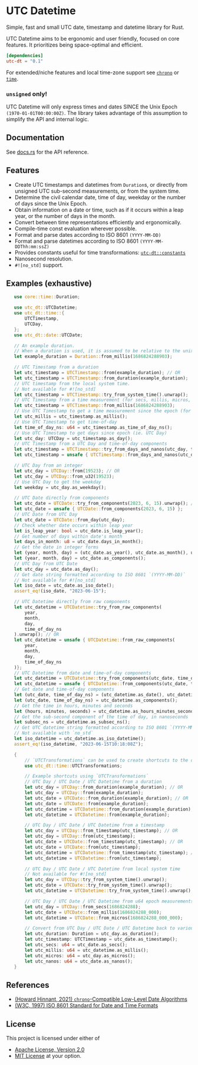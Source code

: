 # UTC Datetime
Simple, fast and small UTC date, timestamp and datetime library for Rust.

UTC Datetime aims to be ergonomic and user friendly, focused on core features.
It prioritizes being space-optimal and efficient.

```toml
[dependencies]
utc-dt = "0.1"
```
For extended/niche features and local time-zone support see [`chrono`](https://github.com/chronotope/chrono) or [`time`](https://github.com/time-rs/time).

### `unsigned` only!
UTC Datetime will only express times and dates SINCE the Unix Epoch `(1970-01-01T00:00:00Z)`.
The library takes advantage of this assumption to simplify the API and internal logic.

## Documentation
See [docs.rs](https://docs.rs/utc-dt) for the API reference.

## Features
- Create UTC timestamps and datetimes from `Duration`s, or directly from unsigned UTC sub-second measurements, or from the system time.
- Determine the civil calendar date, time of day, weekday or the number of days since the Unix Epoch.
- Obtain information on a date or time, such as if it occurs within a leap year, or the number of days in the month.
- Convert between time representations efficiently and ergonomically.
- Compile-time const evaluation wherever possible.
- Format and parse dates according to ISO 8601 `(YYYY-MM-DD)`
- Format and parse datetimes according to ISO 8601 `(YYYY-MM-DDThh:mm:ssZ)`
- Provides constants useful for time transformations: [`utc-dt::constants`](https://docs.rs/utc-dt/latest/utc_dt/constants/index.html)
- Nanosecond resolution.
- `#![no_std]` support.

## Examples (exhaustive)
 ```rust
    use core::time::Duration;

    use utc_dt::UTCDatetime;
    use utc_dt::time::{
        UTCTimestamp,
        UTCDay,
    };
    use utc_dt::date::UTCDate;

    // An example duration.
    // When a duration is used, it is assumed to be relative to the unix epoch.
    let example_duration = Duration::from_millis(1686824288903);

    // UTC Timestamp from a duration
    let utc_timestamp = UTCTimestamp::from(example_duration); // OR
    let utc_timestamp = UTCTimestamp::from_duration(example_duration);
    // UTC timestamp from the local system time.
    // Not available for #![no_std]
    let utc_timestamp = UTCTimestamp::try_from_system_time().unwrap();
    // UTC Timestamp from a time measurement (for secs, millis, micros, nanos)
    let utc_timestamp = UTCTimestamp::from_millis(1686824288903);
    // Use UTC Timestamp to get a time measurement since the epoch (for secs, millis, micros, nanos)
    let utc_millis = utc_timestamp.as_millis();
    // Use UTC Timestamp to get time-of-day
    let time_of_day_ns: u64 = utc_timestamp.as_time_of_day_ns();
    // Use UTC Timestamp to get days since epoch (ie. UTC Day)
    let utc_day: UTCDay = utc_timestamp.as_day();
    // UTC Timestamp from a UTC Day and time-of-day components
    let utc_timestamp = UTCTimestamp::try_from_days_and_nanos(utc_day, time_of_day_ns).unwrap(); // OR
    let utc_timestamp = unsafe { UTCTimestamp::from_days_and_nanos(utc_day, time_of_day_ns) };

    // UTC Day from an integer
    let utc_day = UTCDay::from(19523); // OR
    let utc_day = UTCDay::from_u32(19523);
    // Use UTC Day to get the weekday
    let weekday = utc_day.as_weekday();

    // UTC Date directly from components
    let utc_date = UTCDate::try_from_components(2023, 6, 15).unwrap(); // OR
    let utc_date = unsafe { UTCDate::from_components(2023, 6, 15) };
    // UTC Date from UTC Day
    let utc_date = UTCDate::from_day(utc_day);
    // Check whether date occurs within leap year
    let is_leap_year: bool = utc_date.is_leap_year();
    // Get number of days within date's month
    let days_in_month: u8 = utc_date.days_in_month();
    // Get the date in integer forms
    let (year, month, day) = (utc_date.as_year(), utc_date.as_month(), utc_date.as_day()); // OR
    let (year, month, day) = utc_date.as_components();
    // UTC Day from UTC Date
    let utc_day = utc_date.as_day();
    // Get date string formatted according to ISO 8601 `(YYYY-MM-DD)`
    // Not available for #![no_std]
    let iso_date = utc_date.as_iso_date();
    assert_eq!(iso_date, "2023-06-15");

    // UTC Datetime directly from raw components
    let utc_datetime = UTCDatetime::try_from_raw_components(
        year,
        month,
        day,
        time_of_day_ns
    ).unwrap(); // OR
    let utc_datetime = unsafe { UTCDatetime::from_raw_components(
        year,
        month,
        day,
        time_of_day_ns
    )};
    // UTC Datetime from date and time-of-day components
    let utc_datetime = UTCDatetime::try_from_components(utc_date, time_of_day_ns).unwrap(); // OR
    let utc_datetime = unsafe { UTCDatetime::from_components(utc_date, time_of_day_ns) };
    // Get date and time-of-day components
    let (utc_date, time_of_day_ns) = (utc_datetime.as_date(), utc_datetime.as_time_of_day_ns());
    let (utc_date, time_of_day_ns) = utc_datetime.as_components();
    // Get the time in hours, minutes and seconds
    let (hours, minutes, seconds) = utc_datetime.as_hours_minutes_seconds();
    // Get the sub-second component of the time of day, in nanoseconds
    let subsec_ns = utc_datetime.as_subsec_ns();
    // Get UTC datetime string formatted according to ISO 8601 `(YYYY-MM-DDThh:mm:ssZ)`
    // Not available with `no_std`
    let iso_datetime = utc_datetime.as_iso_datetime();
    assert_eq!(iso_datetime, "2023-06-15T10:18:08Z");

    {
        // `UTCTransformations` can be used to create shortcuts to the desired type!
        use utc_dt::time::UTCTransformations;

        // Example shortcuts using `UTCTransformations`
        // UTC Day / UTC Date / UTC Datetime from a duration
        let utc_day = UTCDay::from_duration(example_duration); // OR
        let utc_day = UTCDay::from(example_duration);
        let utc_date = UTCDate::from_duration(example_duration); // OR
        let utc_date = UTCDate::from(example_duration);
        let utc_datetime = UTCDatetime::from_duration(example_duration); // OR
        let utc_datetime = UTCDatetime::from(example_duration);

        // UTC Day / UTC Date / UTC Datetime from a timestamp
        let utc_day = UTCDay::from_timestamp(utc_timestamp); // OR
        let utc_day = UTCDay::from(utc_timestamp);
        let utc_date = UTCDate::from_timestamp(utc_timestamp); // OR
        let utc_date = UTCDate::from(utc_timestamp);
        let utc_datetime = UTCDatetime::from_timestamp(utc_timestamp); // OR
        let utc_datetime = UTCDatetime::from(utc_timestamp);

        // UTC Day / UTC Date / UTC Datetime from local system time
        // Not available for #![no_std]
        let utc_day = UTCDay::try_from_system_time().unwrap();
        let utc_date = UTCDate::try_from_system_time().unwrap();
        let utc_datetime = UTCDatetime::try_from_system_time().unwrap();

        // UTC Day / UTC Date / UTC Datetime from u64 epoch measurements
        let utc_day = UTCDay::from_secs(1686824288);
        let utc_date = UTCDate::from_millis(1686824288_000);
        let utc_datetime = UTCDate::from_micros(1686824288_000_000);

        // Convert from UTC Day / UTC Date / UTC Datetime back to various types
        let utc_duration: Duration = utc_day.as_duration();
        let utc_timestamp: UTCTimestamp = utc_date.as_timestamp();
        let utc_secs: u64 = utc_date.as_secs();
        let utc_millis: u64 = utc_datetime.as_millis();
        let utc_micros: u64 = utc_day.as_micros();
        let utc_nanos: u64 = utc_date.as_nanos();
    }
```

## References
- [(Howard Hinnant, 2021) `chrono`-Compatible Low-Level Date Algorithms](http://howardhinnant.github.io/date_algorithms.html)
- [(W3C, 1997) ISO 8601 Standard for Date and Time Formats](https://www.w3.org/TR/NOTE-datetime)

## License
This project is licensed under either of
* [Apache License, Version 2.0](https://www.apache.org/licenses/LICENSE-2.0)
* [MIT License](https://opensource.org/licenses/MIT)
at your option.
